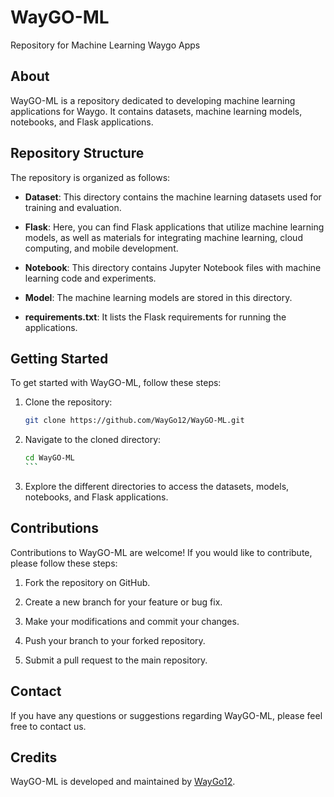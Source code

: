 # WayGO-ML

Repository for Machine Learning Waygo Apps

## About

WayGO-ML is a repository dedicated to developing machine learning applications for Waygo. It contains datasets, machine learning models, notebooks, and Flask applications.

## Repository Structure

The repository is organized as follows:

- **Dataset**: This directory contains the machine learning datasets used for training and evaluation.

- **Flask**: Here, you can find Flask applications that utilize machine learning models, as well as materials for integrating machine learning, cloud computing, and mobile development.

- **Notebook**: This directory contains Jupyter Notebook files with machine learning code and experiments.

- **Model**: The machine learning models are stored in this directory.

- **requirements.txt**: It lists the Flask requirements for running the applications.

## Getting Started

To get started with WayGO-ML, follow these steps:

1. Clone the repository:

   ```bash
   git clone https://github.com/WayGo12/WayGO-ML.git
   ```

2. Navigate to the cloned directory:

   ````bash
   cd WayGO-ML
   ```

3. Explore the different directories to access the datasets, models, notebooks, and Flask applications.

## Contributions

Contributions to WayGO-ML are welcome! If you would like to contribute, please follow these steps:

1. Fork the repository on GitHub.

2. Create a new branch for your feature or bug fix.

3. Make your modifications and commit your changes.

4. Push your branch to your forked repository.

5. Submit a pull request to the main repository.


## Contact

If you have any questions or suggestions regarding WayGO-ML, please feel free to contact us.

## Credits

WayGO-ML is developed and maintained by [WayGo12](https://github.com/WayGo12).

